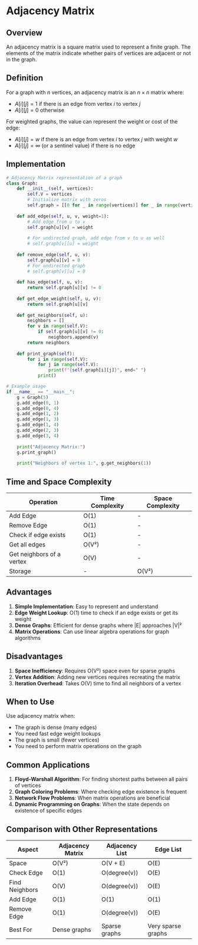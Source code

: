 # Adjacency Matrix

## Overview

An adjacency matrix is a square matrix used to represent a finite graph. The elements of the matrix indicate whether pairs of vertices are adjacent or not in the graph.

## Definition

For a graph with $n$ vertices, an adjacency matrix is an $n \times n$ matrix where:

- $A[i][j] = 1$ if there is an edge from vertex $i$ to vertex $j$
- $A[i][j] = 0$ otherwise

For weighted graphs, the value can represent the weight or cost of the edge:

- $A[i][j] = w$ if there is an edge from vertex $i$ to vertex $j$ with weight $w$
- $A[i][j] = \infty$ (or a sentinel value) if there is no edge

## Implementation

```python
# Adjacency Matrix representation of a graph
class Graph:
    def __init__(self, vertices):
        self.V = vertices
        # Initialize matrix with zeros
        self.graph = [[0 for _ in range(vertices)] for _ in range(vertices)]
    
    def add_edge(self, u, v, weight=1):
        # Add edge from u to v
        self.graph[u][v] = weight
        
        # For undirected graph, add edge from v to u as well
        # self.graph[v][u] = weight
    
    def remove_edge(self, u, v):
        self.graph[u][v] = 0
        # For undirected graph
        # self.graph[v][u] = 0
    
    def has_edge(self, u, v):
        return self.graph[u][v] != 0
    
    def get_edge_weight(self, u, v):
        return self.graph[u][v]
    
    def get_neighbors(self, u):
        neighbors = []
        for v in range(self.V):
            if self.graph[u][v] != 0:
                neighbors.append(v)
        return neighbors
    
    def print_graph(self):
        for i in range(self.V):
            for j in range(self.V):
                print(f"{self.graph[i][j]}", end=" ")
            print()

# Example usage
if __name__ == "__main__":
    g = Graph(5)
    g.add_edge(0, 1)
    g.add_edge(0, 4)
    g.add_edge(1, 2)
    g.add_edge(1, 3)
    g.add_edge(1, 4)
    g.add_edge(2, 3)
    g.add_edge(3, 4)
    
    print("Adjacency Matrix:")
    g.print_graph()
    
    print("Neighbors of vertex 1:", g.get_neighbors(1))
```

## Time and Space Complexity

| Operation | Time Complexity | Space Complexity |
|-----------|----------------|-----------------|
| Add Edge  | O(1)           | -               |
| Remove Edge | O(1)         | -               |
| Check if edge exists | O(1) | -              |
| Get all edges | O(V²)      | -               |
| Get neighbors of a vertex | O(V) | -          |
| Storage   | -              | O(V²)           |

## Advantages

1. **Simple Implementation**: Easy to represent and understand
2. **Edge Weight Lookup**: O(1) time to check if an edge exists or get its weight
3. **Dense Graphs**: Efficient for dense graphs where |E| approaches |V|²
4. **Matrix Operations**: Can use linear algebra operations for graph algorithms

## Disadvantages

1. **Space Inefficiency**: Requires O(V²) space even for sparse graphs
2. **Vertex Addition**: Adding new vertices requires recreating the matrix
3. **Iteration Overhead**: Takes O(V) time to find all neighbors of a vertex

## When to Use

Use adjacency matrix when:

- The graph is dense (many edges)
- You need fast edge weight lookups
- The graph is small (fewer vertices)
- You need to perform matrix operations on the graph

## Common Applications

1. **Floyd-Warshall Algorithm**: For finding shortest paths between all pairs of vertices
2. **Graph Coloring Problems**: Where checking edge existence is frequent
3. **Network Flow Problems**: When matrix operations are beneficial
4. **Dynamic Programming on Graphs**: When the state depends on existence of specific edges

## Comparison with Other Representations

| Aspect | Adjacency Matrix | Adjacency List | Edge List |
|--------|-----------------|---------------|-----------|
| Space  | O(V²)           | O(V + E)      | O(E)      |
| Check Edge | O(1)        | O(degree(v))  | O(E)      |
| Find Neighbors | O(V)    | O(degree(v))  | O(E)      |
| Add Edge | O(1)          | O(1)          | O(1)      |
| Remove Edge | O(1)       | O(degree(v))  | O(E)      |
| Best For | Dense graphs  | Sparse graphs | Very sparse graphs |
